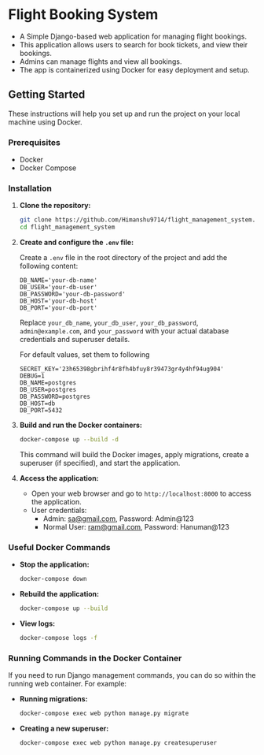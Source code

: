 # Flight Booking System

- A Simple Django-based web application for managing flight bookings.
- This application allows users to search for book tickets, and view their bookings.
- Admins can manage flights and view all bookings.
- The app is containerized using Docker for easy deployment and setup.

## Getting Started

These instructions will help you set up and run the project on your local machine using Docker.

### Prerequisites

- Docker
- Docker Compose

### Installation

1. **Clone the repository:**

    ```sh
    git clone https://github.com/Himanshu9714/flight_management_system.git
    cd flight_management_system
    ```

2. **Create and configure the `.env` file:**

    Create a `.env` file in the root directory of the project and add the following content:

    ```env
    DB_NAME='your-db-name'
    DB_USER='your-db-user'
    DB_PASSWORD='your-db-password'
    DB_HOST='your-db-host'
    DB_PORT='your-db-port'
    ```

    Replace `your_db_name`, `your_db_user`, `your_db_password`, `admin@example.com`, and `your_password` with your actual database credentials and superuser details.

    For default values, set them to following
    ```env
    SECRET_KEY='23h65398gbrihf4r8fh4bfuy8r39473gr4y4hf94ug904'
    DEBUG=1
    DB_NAME=postgres
    DB_USER=postgres
    DB_PASSWORD=postgres
    DB_HOST=db
    DB_PORT=5432
    ```

3. **Build and run the Docker containers:**

    ```sh
    docker-compose up --build -d
    ```

    This command will build the Docker images, apply migrations, create a superuser (if specified), and start the application.

4. **Access the application:**

    - Open your web browser and go to `http://localhost:8000` to access the application.
    - User credentials:
        - Admin: sa@gmail.com, Password: Admin@123
        - Normal User: ram@gmail.com, Password: Hanuman@123

### Useful Docker Commands

- **Stop the application:**

    ```sh
    docker-compose down
    ```

- **Rebuild the application:**

    ```sh
    docker-compose up --build
    ```

- **View logs:**

    ```sh
    docker-compose logs -f
    ```

### Running Commands in the Docker Container

If you need to run Django management commands, you can do so within the running web container. For example:

- **Running migrations:**

    ```sh
    docker-compose exec web python manage.py migrate
    ```

- **Creating a new superuser:**

    ```sh
    docker-compose exec web python manage.py createsuperuser
    ```